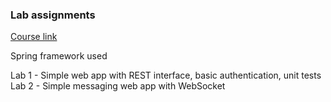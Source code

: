### Lab assignments<br/>
[Course link](https://www.fer.unizg.hr/en/course/sercom)<br/>

Spring framework used<br/>

Lab 1 - Simple web app with REST interface, basic authentication, unit tests <br/>
Lab 2 - Simple messaging web app with WebSocket <br/>



